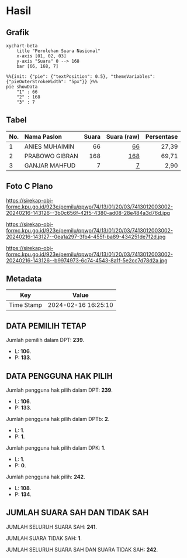 # Hasil

## Grafik

```mermaid
xychart-beta
    title "Perolehan Suara Nasional"
    x-axis [01, 02, 03]
    y-axis "Suara" 0 --> 168
    bar [66, 168, 7]
```

```mermaid
%%{init: {"pie": {"textPosition": 0.5}, "themeVariables": {"pieOuterStrokeWidth": "5px"}} }%%
pie showData
    "1" : 66
    "2" : 168
    "3" : 7
```

## Tabel

| No. | Nama Paslon    | Suara | Suara (raw) | Persentase |
|:--- |:-------------- | -----:| -----------:| ----------:|
| 1   | ANIES MUHAIMIN | 66    | [66][p-1]   | 27,39      |
| 2   | PRABOWO GIBRAN | 168   | [168][p-2]  | 69,71      |
| 3   | GANJAR MAHFUD  | 7     | [7][p-3]    | 2,90       |


[p-1]: https://github.com/gigit-pemilu/pemilu-2024/blob/main/pilpres/hitung-suara/sub/74-sulawesi-tenggara/sub/13-muna-barat/sub/01-sawerigadi/sub/2003-kampobalano/sub/002-tps/sub/paslon-1.txt
[p-2]: https://github.com/gigit-pemilu/pemilu-2024/blob/main/pilpres/hitung-suara/sub/74-sulawesi-tenggara/sub/13-muna-barat/sub/01-sawerigadi/sub/2003-kampobalano/sub/002-tps/sub/paslon-2.txt
[p-3]: https://github.com/gigit-pemilu/pemilu-2024/blob/main/pilpres/hitung-suara/sub/74-sulawesi-tenggara/sub/13-muna-barat/sub/01-sawerigadi/sub/2003-kampobalano/sub/002-tps/sub/paslon-3.txt

## Foto C Plano

https://sirekap-obj-formc.kpu.go.id/923e/pemilu/ppwp/74/13/01/20/03/7413012003002-20240216-143126--3b0c656f-42f5-4380-ad08-28e484a3d76d.jpg

https://sirekap-obj-formc.kpu.go.id/923e/pemilu/ppwp/74/13/01/20/03/7413012003002-20240216-143127--0ea1a297-3fb4-455f-ba89-434251de7f2d.jpg

https://sirekap-obj-formc.kpu.go.id/923e/pemilu/ppwp/74/13/01/20/03/7413012003002-20240216-143126--b9974973-6c74-4543-8a1f-5e2cc7d78d2a.jpg


## Metadata

| Key        | Value               |
| ---------- | ------------------- |
| Time Stamp | 2024-02-16 16:25:10 |


## DATA PEMILIH TETAP

Jumlah pemilih dalam DPT: **239**.
 * L: **106**.
 * P: **133**.

## DATA PENGGUNA HAK PILIH

Jumlah pengguna hak pilih dalam DPT: **239**.
 * L: **106**.
 * P: **133**.

Jumlah pengguna hak pilih dalam DPTb: **2**.
 * L: **1**.
 * P: **1**.

Jumlah pengguna hak pilih dalam DPK: **1**.
 * L: **1**.
 * P: **0**.

Jumlah pengguna hak pilih: **242**.
 * L: **108**.
 * P: **134**.

## JUMLAH SUARA SAH DAN TIDAK SAH

JUMLAH SELURUH SUARA SAH: **241**.

JUMLAH SUARA TIDAK SAH: **1**.

JUMLAH SELURUH SUARA SAH DAN SUARA TIDAK SAH: **242**.


